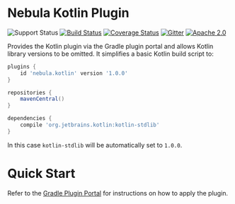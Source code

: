 # Nebula Kotlin Plugin

![Support Status](https://img.shields.io/badge/nebula-supported-brightgreen.svg)
[![Build Status](https://travis-ci.org/nebula-plugins/nebula-kotlin-plugin.svg?branch=master)](https://travis-ci.org/nebula-plugins/nebula-kotlin-plugin)
[![Coverage Status](https://coveralls.io/repos/nebula-plugins/nebula-kotlin-plugin/badge.svg?branch=master&service=github)](https://coveralls.io/github/nebula-plugins/nebula-kotlin-plugin?branch=master)
[![Gitter](https://badges.gitter.im/Join%20Chat.svg)](https://gitter.im/nebula-plugins/nebula-kotlin-plugin?utm_source=badgeutm_medium=badgeutm_campaign=pr-badge)
[![Apache 2.0](https://img.shields.io/github/license/nebula-plugins/nebula-kotlin-plugin.svg)](http://www.apache.org/licenses/LICENSE-2.0)

Provides the Kotlin plugin via the Gradle plugin portal and allows Kotlin library versions to be omitted. It simplifies a basic Kotlin build script to:

```groovy
plugins {
    id 'nebula.kotlin' version '1.0.0'
} 

repositories {
    mavenCentral()
}

dependencies {
    compile 'org.jetbrains.kotlin:kotlin-stdlib'
}
```

In this case `kotlin-stdlib` will be automatically set to `1.0.0`.

# Quick Start

Refer to the [Gradle Plugin Portal](https://plugins.gradle.org/plugin/nebula.kotlin) for instructions on how to apply the plugin.
